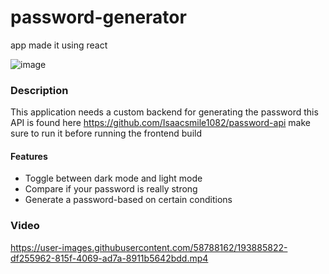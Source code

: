 # password-generator

app made it using react

![image](https://user-images.githubusercontent.com/58788162/193884955-9fbd35f4-505b-4c24-ad69-f49d9eceef8e.png)


### Description

This application needs a custom backend for generating the password this 
API is found here https://github.com/Isaacsmile1082/password-api make sure to run it
before running the frontend build 


#### Features

* Toggle between dark mode and light mode
* Compare if your password is really strong
* Generate a password-based on certain conditions 

### Video



https://user-images.githubusercontent.com/58788162/193885822-df255962-815f-4069-ad7a-8911b5642bdd.mp4

